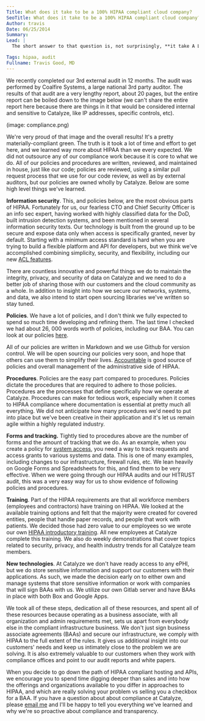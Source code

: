 ```yaml
---
Title: What does it take to be a 100% HIPAA compliant cloud company?
SeoTitle: What does it take to be a 100% HIPAA compliant cloud company?
Author: travis
Date: 06/25/2014
Summary: 
Lead: |
  The short answer to that question is, not surprisingly, **it take A LOT of time, energy, and money to be 100% HIPAA compliant**. At Catalyze we're focused on security and HIPAA compliance. It's a differentiator and we aren't reaching when we say *[It's in our DNA](https://catalyze.io/compliance/)*, referring to HIPAA compliance. Because of that focus, we have a lot of resources for compliance. That translates to a lot of time and money on security and organizational policies and procedures specifically to comply with HIPAA.

Tags: hipaa, audit
Fullname: Travis Good, MD
---
```

We recently completed our 3rd external audit in 12 months. The audit was performed by Coalfire Systems, a large national 3rd party auditor. The results of that audit are a very lengthy report, about 20 pages, but the entire report can be boiled down to the image below (we can't share the entire report here because there are things in it that would be considered internal and sensitive to Catalyze, like IP addresses, specific controls, etc).

(image: compliance.png)

We're very proud of that image and the overall results! It's a pretty materially-compliant green. The truth is it took a lot of time and effort to get here, and we learned way more about HIPAA than we every expected. We did not outsource any of our compliance work because it is core to what we do. All of our policies and procedures are written, reviewed, and maintained in house, just like our code; policies are reviewed, using a similar pull request process that we use for our code review, as well as by external auditors, but our policies are owned wholly by Catalyze. Below are some high level things we've learned.

**Information security**. This, and policies below, are the most obvious parts of HIPAA. Fortunately for us, our fearless CTO and Chief Security Officer is an info sec expert, having worked with highly classified data for the DoD, built intrusion detection systems, and been mentioned in several information security texts. Our technology is built from the ground up to be secure and expose data only when access is specifically granted, never by default. Starting with a minimum access standard is hard when you are trying to build a flexible platform and API for developers, but we think we've accomplished combining simplicity, security, and flexibility, including our new [ACL features](https://docs.catalyze.io/guides/api/latest/permissions_and_acls/README.html).

There are countless innovative and powerful things we do to maintain the integrity, privacy, and security of data on Catalyze and we need to do a better job of sharing those with our customers and the cloud community as a whole. In addition to insight into how we secure our networks, systems, and data, we also intend to start open sourcing libraries we've written so stay tuned.

**Policies**. We have a lot of policies, and I don't think we fully expected to spend so much time developing and refining them. The last time I checked we had about 26, 000 words worth of policies, including our BAA. You can look at our policies [here](https://catalyze.io/policy/).

All of our policies are written in Markdown and we use Github for version control. We will be open sourcing our policies very soon, and hope that others can use them to simplify their lives. [Accountable](http://accountablehq.com/) is good source of policies and overall management of the administrative side of HIPAA.

**Procedures**. Policies are the easy part compared to procedures. Policies dictate the procedures that are required to adhere to those policies. Procedures are the processes that define specifically how we operate at Catalyze. Procedures can make for tedious work, especially when it comes to HIPAA compliance where documentation is essential at pretty much all everything. We did not anticipate how many procedures we'd need to put into place but we've been creative in their application and it's let us remain agile within a highly regulated industry.

**Forms and tracking.** Tightly tied to procedures above are the number of forms and the amount of tracking that we do. As an example, when you create a policy for [system access](https://catalyze.io/policy/#system-access-policy), you need a way to track requests and access grants to various systems and data. This is one of many examples, including changes to our infrastructure, firewall rules, etc. We lean heavily on Google Forms and Spreadsheets for this, and find them to be very effective. When we were going through our HIPAA audits and our HITRUST audit, this was a very easy way for us to show evidence of following policies and procedures.

**Training**. Part of the HIPAA requirements are that all workforce members (employees and contractors) have training on HIPAA. We looked at the available training options and felt that the majority were created for covered entities, people that handle paper records, and people that work with patients. We decided those had zero value to our employees so we wrote our own [HIPAA introductory training](https://training.catalyze.io/). All new employees at Catalyze complete this training. We also do weekly demonstrations that cover topics related to security, privacy, and health industry trends for all Catalyze team members.

**New technologies**. At Catalyze we don't have ready access to any ePHI, but we do store sensitive information and support our customers with their applications. As such, we made the decision early on to either own and manage systems that store sensitive information or work with companies that will sign BAAs with us. We utilize our own Gitlab server and have BAAs in place with both Box and Google Apps.

We took all of these steps, dedication all of these resources, and spent all of these resources because operating as a business associate, with all organization and admin requirements met, sets us apart from everybody else in the compliant infrastructure business. We don't just sign business associate agreements (BAAs) and secure our infrastructure, we comply with HIPAA to the full extent of the rules. It gives us additional insight into our customers' needs and keep us intimately close to the problem we are solving. It is also extremely valuable to our customers when they work with compliance offices and point to our audit reports and white papers.

When you decide to go down the path of HIPAA compliant hosting and APIs, we encourage you to spend time digging deeper than sales and into how the offerings and organizations available to you differ in approaches to HIPAA, and which are really solving your problem vs selling you a checkbox for a BAA. If you have a question about about compliance at Catalyze, please [email me](mailto:travis@catalyze.io) and I'll be happy to tell you everything we've learned and why we're so proactive about compliance and transparency.

